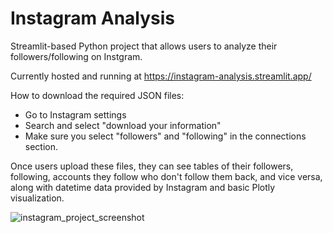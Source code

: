 # Instagram Analysis
Streamlit-based Python project that allows users to analyze their followers/following on Instgram.

Currently hosted and running at https://instagram-analysis.streamlit.app/

How to download the required JSON files:
  - Go to Instagram settings
  - Search and select "download your information"
  - Make sure you select "followers" and "following" in the connections section.

Once users upload these files, they can see tables of their followers, following, accounts they follow who don't follow them back, and vice versa,
along with datetime data provided by Instagram and basic Plotly visualization.


![instagram_project_screenshot](https://github.com/user-attachments/assets/2d302b74-14a9-4c00-b017-e2a3019f6896)
